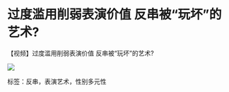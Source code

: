 # 过度滥用削弱表演价值 反串被“玩坏”的艺术?

【视频】过度滥用削弱表演价值 反串被“玩坏”的艺术?

![](https://sb.scorecardresearch.com/p?c1=2&c2=20532163&cv=2.0&cj=1)

标签：反串，表演艺术，性别多元性